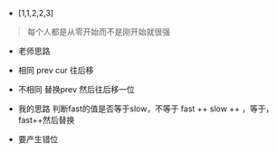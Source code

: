 - [1,1,2,2,3]
> 每个人都是从零开始而不是刚开始就很强
- 老师思路
- 相同 prev cur 往后移
- 不相同 替换prev 然后往后移一位 

- 我的思路 判断fast的值是否等于slow，不等于 fast ++ slow ++ ，等于，fast++然后替换

- 要产生错位 